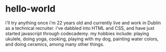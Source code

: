# hello-world
i'll try anything once
i'm 22 years old and currently live and work in Dublin as a technical recruiter. i've dabbled into HTML and CSS, and have just started javascript through codecademy. my hobbies include: playing ukulele, doing yoga, cooking, playing with my dog, painting water colors, and doing ceramics, among many other things.
